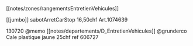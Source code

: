 [[notes/zones/rangementsEntretienVehicules]]

[[jumbo]] sabotArretCarStop 16,50chf Art.1074639 

130720 @memo [[notes/departements/D_EntretienVehicules]] @grunderco Cale plastique jaune 25chf ref 606727